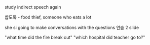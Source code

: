 study indirect speech again

밥도둑 - food thief, someone who eats a lot

she si going to make conversations with the questions 연습 2 slide

"what time did the fire break out"
"which hospital did teacher go to?"


